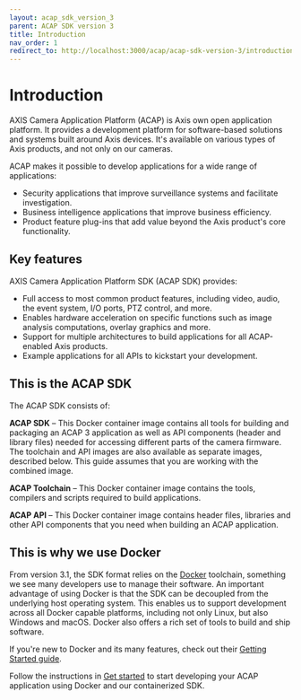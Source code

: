 ```yaml
---
layout: acap_sdk_version_3
parent: ACAP SDK version 3
title: Introduction
nav_order: 1
redirect_to: http://localhost:3000/acap/acap-sdk-version-3/introduction/
---
```

# Introduction

AXIS Camera Application Platform (ACAP) is Axis own open application platform. It provides a development platform for software-based solutions and systems built around Axis devices. It's available on various types of Axis products, and not only on our cameras.

ACAP makes it possible to develop applications for a wide range of applications:

- Security applications that improve surveillance systems and facilitate investigation.
- Business intelligence applications that improve business efficiency.
- Product feature plug-ins that add value beyond the Axis product's core functionality.

## Key features

AXIS Camera Application Platform SDK (ACAP SDK) provides:

- Full access to most common product features, including video, audio, the event system, I/O ports, PTZ control, and more.
- Enables hardware acceleration on specific functions such as image analysis computations, overlay graphics and more.
- Support for multiple architectures to build applications for all ACAP-enabled Axis products.
- Example applications for all APIs to kickstart your development.

## This is the ACAP SDK

The ACAP SDK consists of:

**ACAP SDK** – This Docker container image contains all tools for building and packaging an ACAP 3 application as well as API components (header and library files) needed for accessing different parts of the camera firmware. The toolchain and API images are also available as separate images, described below. This guide assumes that you are working with the combined image.

**ACAP Toolchain** – This Docker container image contains the tools, compilers and scripts required to build applications.

**ACAP API** – This Docker container image contains header files, libraries and other API components that you need when building an ACAP application.

## This is why we use Docker

From version 3.1, the SDK format relies on the [Docker](https://www.docker.com/) toolchain, something we see many developers use to manage their software. An important advantage of using Docker is that the SDK can be decoupled from the underlying host operating system. This enables us to support development across all Docker capable platforms, including not only Linux, but also Windows and macOS. Docker also offers a rich set of tools to build and ship software.

If you're new to Docker and its many features, check out their [Getting Started guide](https://www.docker.com/get-started).

Follow the instructions in [Get started](../get-started/) to start developing your ACAP application using Docker and our containerized SDK.
